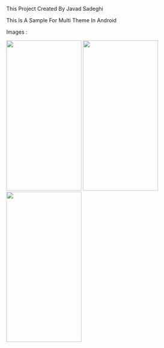 This Project Created By Javad Sadeghi

This Is A Sample For Multi Theme In Android

Images :

<img src="http://uupload.ir/files/zp1b_screenshot_20191210-123613.jpg" width="200" height="400"> <img src="http://uupload.ir/files/a095_screenshot_20191210-123629.jpg" width="200" height="400"> <img src="http://uupload.ir/files/mpjm_screenshot_20191210-123621.jpg" width="200" height="400">
